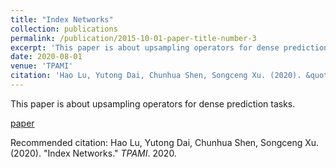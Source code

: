 ```yaml
---
title: "Index Networks"
collection: publications
permalink: /publication/2015-10-01-paper-title-number-3
excerpt: 'This paper is about upsampling operators for dense prediction tasks.'
date: 2020-08-01
venue: 'TPAMI'
citation: 'Hao Lu, Yutong Dai, Chunhua Shen, Songceng Xu. (2020). &quot;Index Networks.&quot; <i>TPAMI</i>. 2020.'
---
```

This paper is about upsampling operators for dense prediction tasks.

[paper](https://ieeexplore.ieee.org/abstract/document/9123580)

Recommended citation: Hao Lu, Yutong Dai, Chunhua Shen, Songceng Xu. (2020). "Index Networks." <i>TPAMI</i>. 2020.
